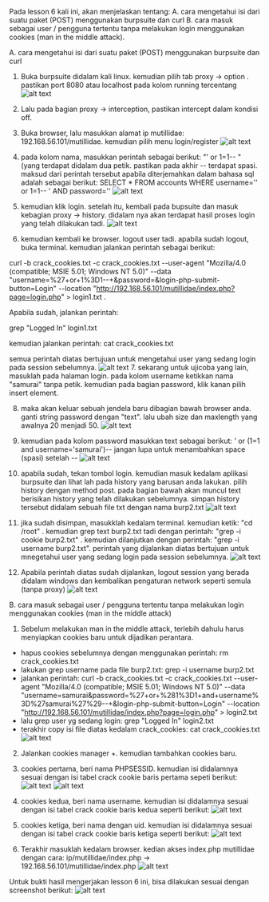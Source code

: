 Pada lesson 6 kali ini, akan menjelaskan tentang:
A. cara mengetahui isi dari suatu paket (POST) menggunakan burpsuite dan curl
B. cara masuk sebagai user / pengguna tertentu tanpa melakukan login menggunakan cookies (man in the middle attack).

A. cara mengetahui isi dari suatu paket (POST) menggunakan burpsuite dan curl

1. Buka burpsuite didalam kali linux. kemudian pilih tab proxy -> option . pastikan port 8080 atau localhost pada kolom running tercentang
![alt text](https://github.com/KharismaMonika/Tugas-Final-PKSJ/blob/master/Mutillidae/Lesson_6/3.PNG "gambar1")
2. Lalu pada bagian proxy -> interception, pastikan intercept dalam kondisi off.

3. Buka browser, lalu masukkan alamat ip mutillidae: 192.168.56.101/mutillidae. kemudian pilih menu login/register
![alt text](https://github.com/KharismaMonika/Tugas-Final-PKSJ/blob/master/Mutillidae/Lesson_6/1.PNG "gambar1")

4. pada kolom nama, masukkan perintah sebagai berikut: "' or 1=1-- " (yang terdapat didalam dua petik. pastikan pada akhir -- terdapat spasi. maksud dari perintah tersebut apabila diterjemahkan dalam bahasa sql adalah sebagai berikut: SELECT * FROM accounts WHERE username='' or 1=1-- ' AND password=''
![alt text](https://github.com/KharismaMonika/Tugas-Final-PKSJ/blob/master/Mutillidae/Lesson_6/4.PNG "gambar1")

5. kemudian klik login. setelah itu, kembali pada bupsuite dan masuk kebagian proxy -> history. didalam nya akan terdapat hasil proses login yang telah dilakukan tadi.
![alt text](https://github.com/KharismaMonika/Tugas-Final-PKSJ/blob/master/Mutillidae/Lesson_6/5.PNG "gambar1")

6. kemudian kembali ke browser. logout user tadi. apabila sudah logout, buka terminal. kemudian jalankan perintah sebagai berikut:

curl -b crack_cookies.txt -c crack_cookies.txt --user-agent "Mozilla/4.0 (compatible; MSIE 5.01; Windows NT 5.0)" --data "username=%27+or+1%3D1--+&password=&login-php-submit-button=Login" --location "http://192.168.56.101/mutillidae/index.php?page=login.php" > login1.txt . 

Apabila sudah, jalankan perintah:

grep "Logged In" login1.txt 

kemudian jalankan perintah: 
cat crack_cookies.txt

semua perintah diatas bertujuan untuk mengetahui user yang sedang login pada session sebelumnya.
![alt text](https://github.com/KharismaMonika/Tugas-Final-PKSJ/blob/master/Mutillidae/Lesson_6/6.PNG "gambar1")
7. sekarang untuk ujicoba yang lain, masuklah pada halaman login. pada kolom username ketikkan nama "samurai" tanpa petik. kemudian pada bagian password, klik kanan pilih insert element.

8. maka akan keluar sebuah jendela baru dibagian bawah browser anda. ganti string password dengan "text". lalu ubah size dan maxlength yang awalnya 20 menjadi 50.
![alt text](https://github.com/KharismaMonika/Tugas-Final-PKSJ/blob/master/Mutillidae/Lesson_6/7.PNG "gambar1")

9. kemudian pada kolom password masukkan text sebagai berikut:
' or (1=1 and username='samurai')-- 
jangan lupa untuk menambahkan space (spasi) setelah -- 
![alt text](https://github.com/KharismaMonika/Tugas-Final-PKSJ/blob/master/Mutillidae/Lesson_6/8.PNG "gambar1")

10. apabila sudah, tekan tombol login. kemudian masuk kedalam aplikasi burpsuite dan lihat lah pada history yang barusan anda lakukan. pilih history dengan method post. pada bagian bawah akan muncul text berisikan history yang telah dilakukan sebelumnya. simpan history tersebut didalam sebuah file txt dengan nama burp2.txt
![alt text](https://github.com/KharismaMonika/Tugas-Final-PKSJ/blob/master/Mutillidae/Lesson_6/9.PNG "gambar1")

11. jika sudah disimpan, masukklah kedalam terminal. kemudian ketik: "cd /root" . kemudian grep text burp2.txt tadi dengan perintah: "grep -i cookie burp2.txt" . kemudian dilanjutkan dengan perintah: "grep -i username burp2.txt". perintah yang dijalankan diatas bertujuan untuk mnegetahui user yang sedang login pada session sebelumnya.
![alt text](https://github.com/KharismaMonika/Tugas-Final-PKSJ/blob/master/Mutillidae/Lesson_6/10.PNG "gambar1")

12. Apabila perintah diatas sudah dijalankan, logout session yang berada didalam windows dan kembalikan pengaturan network seperti semula (tanpa proxy)
![alt text](https://github.com/KharismaMonika/Tugas-Final-PKSJ/blob/master/Mutillidae/Lesson_6/12.PNG "gambar1")

B. cara masuk sebagai user / pengguna tertentu tanpa melakukan login menggunakan cookies (man in the middle attack)

1. Sebelum melakukan man in the middle attack, terlebih dahulu harus menyiapkan cookies baru untuk dijadikan perantara. 
- hapus cookies sebelumnya dengan menggunakan perintah: rm crack_cookies.txt
- lakukan grep username pada file burp2.txt: grep -i username burp2.txt
- jalankan perintah: curl -b crack_cookies.txt -c crack_cookies.txt --user-agent "Mozilla/4.0 (compatible; MSIE 5.01; Windows NT 5.0)" --data "username=samurai&password=%27+or+%281%3D1+and+username%3D%27samurai%27%29--+&login-php-submit-button=Login" --location "http://192.168.56.101/mutillidae/index.php?page=login.php" > login2.txt
- lalu grep user yg sedang login: grep "Logged In" login2.txt
- terakhir copy isi file diatas kedalam crack_cookies: cat crack_cookies.txt
![alt text](https://github.com/KharismaMonika/Tugas-Final-PKSJ/blob/master/Mutillidae/Lesson_6/11.PNG "gambar1")

2. Jalankan cookies manager +. kemudian tambahkan cookies baru.

3. cookies pertama, beri nama PHPSESSID. kemudian isi didalamnya sesuai dengan isi tabel crack cookie baris pertama sepeti berikut:
![alt text](https://github.com/KharismaMonika/Tugas-Final-PKSJ/blob/master/Mutillidae/Lesson_6/13.PNG "gambar1")
![alt text](https://github.com/KharismaMonika/Tugas-Final-PKSJ/blob/master/Mutillidae/Lesson_6/16.PNG "gambar1")

4. cookies kedua, beri nama username. kemudian isi didalamnya sesuai dengan isi tabel crack cookie baris kedua seperti berikut:
![alt text](https://github.com/KharismaMonika/Tugas-Final-PKSJ/blob/master/Mutillidae/Lesson_6/14.PNG "gambar1")

5. cookies ketiga, beri nama dengan uid. kemudian isi didalamnya sesuai dengan isi tabel crack cookie baris ketiga seperti berikut:
![alt text](https://github.com/KharismaMonika/Tugas-Final-PKSJ/blob/master/Mutillidae/Lesson_6/15.PNG "gambar1")

6. Terakhir masuklah kedalam browser. kedian akses index.php mutillidae dengan cara: ip/mutillidae/index.php -> 192.168.56.101/mutillidae/index.php
![alt text](https://github.com/KharismaMonika/Tugas-Final-PKSJ/blob/master/Mutillidae/Lesson_6/16.PNG "gambar1")

Untuk bukti hasil mengerjakan lesson 6 ini, bisa dilakukan sesuai dengan screenshot berikut: 
![alt text](https://github.com/KharismaMonika/Tugas-Final-PKSJ/blob/master/Mutillidae/Lesson_6/17.PNG "gambar1")
